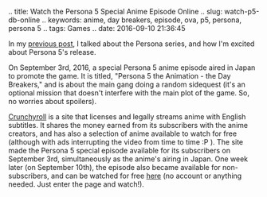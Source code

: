 .. title: Watch the Persona 5 Special Anime Episode Online
.. slug: watch-p5-db-online
.. keywords: anime, day breakers, episode, ova, p5, persona, persona 5
.. tags: Games
.. date: 2016-09-10 21:36:45

In my [previous post](/en/blog/getting-ready-for-persona5), I talked about the Persona series, and how I'm excited about Persona 5's release.

On September 3rd, 2016, a special Persona 5 anime episode aired in Japan to promote the game. It is titled, "Persona 5 the Animation - the Day Breakers," and is about the main gang doing a random sidequest (it's an optional mission that doesn't interfere with the main plot of the game. So, no worries about spoilers).

[Crunchyroll][crhp] is a site that licenses and legally streams anime with English subtitles. It shares the money earned from its subscribers with the anime creators, and has also a selection of anime available to watch for free (although with ads interrupting the video from time to time :P ). The site made the Persona 5 special episode available for its subscribers on September 3rd, simultaneously as the anime's airing in Japan. One week later (on September 10th), the episode also became available for non-subscribers, and can be watched for free [here][crp5db] (no account or anything needed. Just enter the page and watch!).


[crhp]: http://www.crunchyroll.com/
[crp5db]: http://www.crunchyroll.com/persona5-the-animation-the-day-breakers-/episode-0-persona-5-the-animation-the-day-breakers-719079
